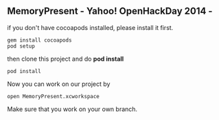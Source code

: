 ## MemoryPresent - Yahoo! OpenHackDay 2014 -

if you don't have cocoapods installed, please install it first.

```
gem install cocoapods
pod setup
```

then clone this project and do **pod install**

```
pod install
``` 

Now you can work on our project by

```
open MemoryPresent.xcworkspace
```

Make sure that you work on your own branch.
